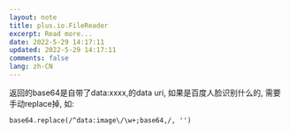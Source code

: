 ```yaml
---
layout: note
title: plus.io.FileReader
excerpt: Read more...
date: 2022-5-29 14:17:11
updated: 2022-5-29 14:17:11
comments: false
lang: zh-CN
---
```


返回的base64是自带了data:xxxx,的data uri, 如果是百度人脸识别什么的, 需要手动replace掉, 如:

`base64.replace(/^data:image\/\w+;base64,/, '')`
  